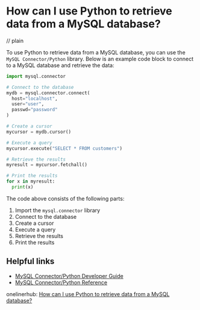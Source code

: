 # How can I use Python to retrieve data from a MySQL database?
// plain

To use Python to retrieve data from a MySQL database, you can use the `MySQL Connector/Python` library. Below is an example code block to connect to a MySQL database and retrieve the data:

```python
import mysql.connector

# Connect to the database
mydb = mysql.connector.connect(
  host="localhost",
  user="user",
  passwd="password"
)

# Create a cursor
mycursor = mydb.cursor()

# Execute a query
mycursor.execute("SELECT * FROM customers")

# Retrieve the results
myresult = mycursor.fetchall()

# Print the results
for x in myresult:
  print(x)
```

The code above consists of the following parts:
1. Import the `mysql.connector` library
2. Connect to the database
3. Create a cursor
4. Execute a query
5. Retrieve the results
6. Print the results

## Helpful links
- [MySQL Connector/Python Developer Guide](https://dev.mysql.com/doc/connector-python/en/)
- [MySQL Connector/Python Reference](https://dev.mysql.com/doc/connector-python/en/connector-python-reference.html)

onelinerhub: [How can I use Python to retrieve data from a MySQL database?](https://onelinerhub.com/python-mysql/how-can-i-use-python-to-retrieve-data-from-a-mysql-database)